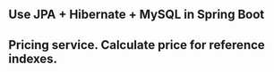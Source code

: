 ## Use JPA + Hibernate + MySQL in Spring Boot
## Pricing service. Calculate price for reference indexes.